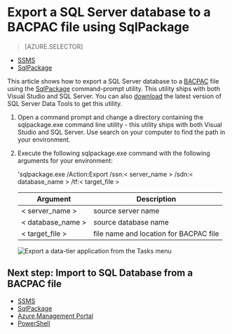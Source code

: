 <properties
   pageTitle="Export a SQL Server database to a BACPAC file using SqlPackage"
   description="Windows Azure SQL Database, database migration, export database, export BACPAC file, sqlpackage"
   services="sql-database"
   documentationCenter=""
   authors="carlrabeler"
   manager="jeffreyg"
   editor=""/>

<tags
	ms.service="sql-database"
	ms.date="12/17/2015"
	wacn.date=""/>

# Export a SQL Server database to a BACPAC file using SqlPackage

> [AZURE.SELECTOR]
- [SSMS](/documentation/articles/sql-database-cloud-migrate-compatible-export-bacpac-ssms)
- [SqlPackage](/documentation/articles/sql-database-cloud-migrate-compatible-export-bacpac-sqlpackage)

This article shows how to export a SQL Server database to a [BACPAC](https://msdn.microsoft.com/zh-cn/library/ee210546.aspx#Anchor_4) file using the [SqlPackage](https://msdn.microsoft.com/zh-cn/library/hh550080.aspx) command-prompt utility. This utility ships with both Visual Studio and SQL Server. You can also [download](https://msdn.microsoft.com/zh-cn/library/mt204009.aspx) the latest version of SQL Server Data Tools to get this utility.

1. Open a command prompt and change a directory containing the sqlpackage.exe command line utility - this utility ships with both Visual Studio and SQL Server. Use search on your computer to find the path in your environment.
2. Execute the following sqlpackage.exe command with the following arguments for your environment:

	'sqlpackage.exe /Action:Export /ssn:< server_name > /sdn:< database_name > /tf:< target_file >

	| Argument  | Description  |
	|---|---|
	| < server_name >  | source server name  |
	| < database_name >  | source database name  |
	| < target_file >  | file name and location for BACPAC file  |

	![Export a data-tier application from the Tasks menu](./media/sql-database-cloud-migrate/TestForCompatibilityUsingSQLPackage01b.png)

## Next step: Import to SQL Database from a BACPAC file

- [SSMS](/documentation/articles/sql-database-cloud-migrate-compatible-import-bacpac-ssms)
- [SqlPackage](/documentation/articles/sql-database-cloud-migrate-compatible-import-bacpac-sqlpackage)
- [Azure Management Portal](/documentation/articles/sql-database-import)
- [PowerShell](/documentation/articles/sql-database-import-powershell)
